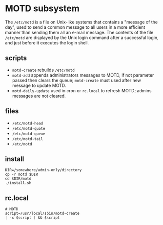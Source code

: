 # MOTD subsystem

The `/etc/motd` is a file on Unix-like systems that contains a "message of the day", used to send a common message to all users in a more efficient manner than sending them all an e-mail message. The contents of the file `/etc/motd` are displayed by the Unix login command after a successful login, and just before it executes the login shell.

## scripts

* `motd-create` rebuilds `/etc/motd`
* `motd-add` appends administrators messages to MOTD, if not parameter passed then clears the queue;
  `motd-create` must used after new message to update MOTD.
* `motd-daily-update` used in cron or `rc.local` to refresh MOTD; admins messages are not cleared.

## files

* `/etc/motd-head`
* `/etc/motd-quote`
* `/etc/motd-queue`
* `/etc/motd-tail`
* `/etc/motd`

## install

```
DIR=/somewhere/admin-only/directory
cp -r motd $DIR
cd $DIR/motd
./install.sh
```

## rc.local

```
# MOTD
script=/usr/local/sbin/motd-create
[ -x $script ] && $script
```
